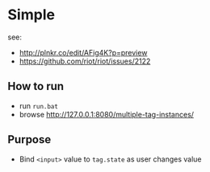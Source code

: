 # Simple

see:
* http://plnkr.co/edit/AFig4K?p=preview
* https://github.com/riot/riot/issues/2122

## How to run
* run `run.bat`
* browse http://127.0.0.1:8080/multiple-tag-instances/

## Purpose
* Bind `<input>` value to `tag.state` as user changes value

